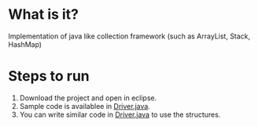 # What is it?

Implementation of java like collection framework (such as ArrayList, Stack, HashMap)

# Steps to run

1. Download the project and open in eclipse.
2. Sample code is availablee in [Driver.java](https://github.com/prateekshyap/Collections/blob/main/src/Driver.java).
3. You can write similar code in [Driver.java](https://github.com/prateekshyap/Collections/blob/main/src/Driver.java) to use the structures.